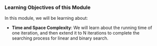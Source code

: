 ### Learning Objectives of this Module
 In this module, we will be learning about:

  -  **Time and Space Complexity**: We will learn about the running time of one iteration, and then extend it to N iterations to complete the searching process for linear and binary search.

